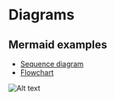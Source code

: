 # Diagrams

## Mermaid examples
- [Sequence diagram](https://benito-zaragozi.com/diagrams/?mmd=sequenceDiagram;A-%3E%3E%20B:%20Query;B-%3E%3E%20C:%20Forward%20query;Note%20right%20of%20C:%20Thinking...;C-%3E%3E%20B:%20Response;B-%3E%3E%20A:%20Forward%20response;)
- [Flowchart](https://benito-zaragozi.com/diagrams/?mmd=graph%20LR;A%20-->%20B;)

![Alt text](https://g.gravizo.com/svg?digraph%20G%20{aize%20=%224,4%22;main%20[shape=box];main%20-%3E%20parse%20[weight=8];parse%20-%3E%20execute;main%20-%3E%20init%20[style=dotted];main%20-%3E%20cleanup;execute%20-%3E%20{%20make_string;%20printf}init%20-%3E%20make_string;edge%20[color=red];main%20-%3E%20printf%20[style=bold,label=%22100%20times%22];make_string%20[label=%22make%20a%20string%22];node%20[shape=box,style=filled,color=%22.7%20.3%201.0%22];execute%20-%3E%20compare;}
)
